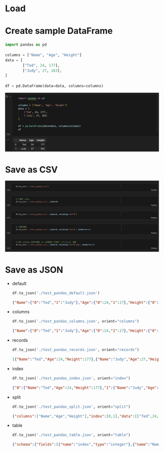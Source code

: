 # Load

# Create sample DataFrame

```python
import pandas as pd

columns = ["Name", "Age", "Height"]
data = [
		["Ted", 24, 177],
		["Judy", 27, 183],
]

df = pd.DataFrame(data=data, columns=columns)
```

![Untitled](Load%2093b389f4da414cb488541ce71f6c74ca/Untitled.png)

# Save as CSV

![Untitled](Load%2093b389f4da414cb488541ce71f6c74ca/Untitled%201.png)

# Save as JSON

- default
    
    ```python
    df.to_json('./test_pandas_default.json')
    ```
    
    ```json
    {"Name":{"0":"Ted","1":"Judy"},"Age":{"0":24,"1":27},"Height":{"0":177,"1":183}}
    ```
    

- columns
    
    ```python
    df.to_json('./test_pandas_columns.json', orient="columns")
    ```
    
    ```json
    {"Name":{"0":"Ted","1":"Judy"},"Age":{"0":24,"1":27},"Height":{"0":177,"1":183}}
    ```
    

- records
    
    ```python
    df.to_json('./test_pandas_records.json', orient="records")
    ```
    
    ```json
    [{"Name":"Ted","Age":24,"Height":177},{"Name":"Judy","Age":27,"Height":183}]
    ```
    

- index
    
    ```python
    df.to_json('./test_pandas_index.json', orient="index")
    ```
    
    ```json
    {"0":{"Name":"Ted","Age":24,"Height":177},"1":{"Name":"Judy","Age":27,"Height":183}}
    ```
    

- split
    
    ```python
    df.to_json('./test_pandas_split.json', orient="split")
    ```
    
    ```json
    {"columns":["Name","Age","Height"],"index":[0,1],"data":[["Ted",24,177],["Judy",27,183]]}
    ```
    

- table
    
    ```python
    df.to_json('./test_pandas_table.json', orient="table")
    ```
    
    ```json
    {"schema":{"fields":[{"name":"index","type":"integer"},{"name":"Name","type":"string"},{"name":"Age","type":"integer"},{"name":"Height","type":"integer"}],"primaryKey":["index"],"pandas_version":"1.4.0"},"data":[{"index":0,"Name":"Ted","Age":24,"Height":177},{"index":1,"Name":"Judy","Age":27,"Height":183}]}
    ```